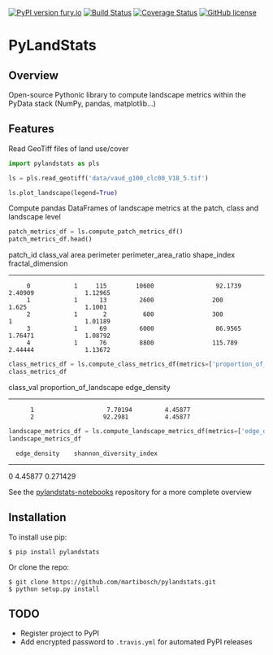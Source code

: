 [![PyPI version fury.io](https://badge.fury.io/py/pylandstats.svg)](https://pypi.python.org/pypi/pylandstats/)
[![Build Status](https://travis-ci.org/martibosch/pylandstats.svg?branch=master)](https://travis-ci.org/martibosch/pylandstats)
[![Coverage Status](https://coveralls.io/repos/github/martibosch/pylandstats/badge.svg?branch=master)](https://coveralls.io/github/martibosch/pylandstats?branch=master)
[![GitHub license](https://img.shields.io/github/license/martibosch/pylandstats.svg)](https://github.com/martibosch/pylandstats/blob/master/LICENSE)

PyLandStats
===============================

Overview
--------

Open-source Pythonic library to compute landscape metrics within the PyData stack (NumPy, pandas, matplotlib...)

Features
--------

Read GeoTiff files of land use/cover

```python
import pylandstats as pls

ls = pls.read_geotiff('data/vaud_g100_clc00_V18_5.tif')

ls.plot_landscape(legend=True)
```

Compute pandas DataFrames of landscape metrics at the patch, class and landscape level

```python
patch_metrics_df = ls.compute_patch_metrics_df()
patch_metrics_df.head()
```

  patch_id    class_val    area    perimeter    perimeter_area_ratio    shape_index    fractal_dimension
----------  -----------  ------  -----------  ----------------------  -------------  -------------------
         0            1     115        10600                 92.1739        2.40909              1.12965
         1            1      13         2600                200             1.625                1.1001
         2            1       2          600                300             1                    1.01189
         3            1      69         6000                 86.9565        1.76471              1.08792
         4            1      76         8800                115.789         2.44444              1.13672

```python
class_metrics_df = ls.compute_class_metrics_df(metrics=['proportion_of_landscape', 'edge_density'])
class_metrics_df
```

  class_val    proportion_of_landscape    edge_density
-----------  -------------------------  --------------
          1                    7.70194         4.45877
          2                   92.2981          4.45877

```python
landscape_metrics_df = ls.compute_landscape_metrics_df(metrics=['edge_density', 'shannon_diversity_index'])
landscape_metrics_df
```

      edge_density    shannon_diversity_index
--  --------------  -------------------------
 0         4.45877                   0.271429

See the [pylandstats-notebooks](https://github.com/martibosch/pylandstats-notebooks) repository for a more complete overview

Installation
------------

To install use pip:

    $ pip install pylandstats


Or clone the repo:

    $ git clone https://github.com/martibosch/pylandstats.git
    $ python setup.py install

TODO
----

* Register project to PyPI
* Add encrypted password to `.travis.yml` for automated PyPI releases
